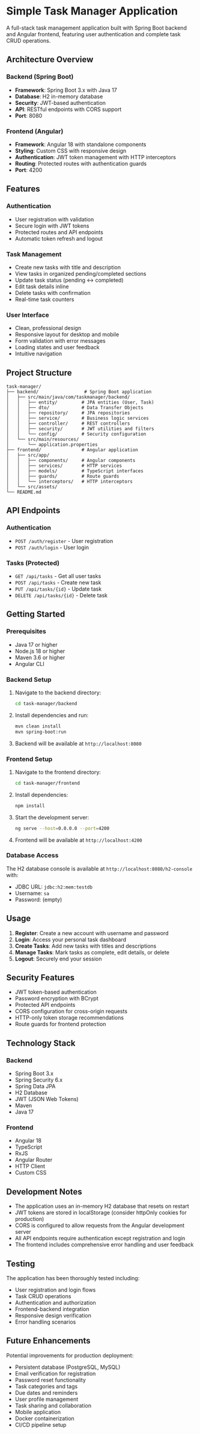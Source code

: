 # Simple Task Manager Application

A full-stack task management application built with Spring Boot backend and Angular frontend, featuring user authentication and complete task CRUD operations.

## Architecture Overview

### Backend (Spring Boot)
- **Framework**: Spring Boot 3.x with Java 17
- **Database**: H2 in-memory database
- **Security**: JWT-based authentication
- **API**: RESTful endpoints with CORS support
- **Port**: 8080

### Frontend (Angular)
- **Framework**: Angular 18 with standalone components
- **Styling**: Custom CSS with responsive design
- **Authentication**: JWT token management with HTTP interceptors
- **Routing**: Protected routes with authentication guards
- **Port**: 4200

## Features

### Authentication
- User registration with validation
- Secure login with JWT tokens
- Protected routes and API endpoints
- Automatic token refresh and logout

### Task Management
- Create new tasks with title and description
- View tasks in organized pending/completed sections
- Update task status (pending ↔ completed)
- Edit task details inline
- Delete tasks with confirmation
- Real-time task counters

### User Interface
- Clean, professional design
- Responsive layout for desktop and mobile
- Form validation with error messages
- Loading states and user feedback
- Intuitive navigation

## Project Structure

```
task-manager/
├── backend/                 # Spring Boot application
│   ├── src/main/java/com/taskmanager/backend/
│   │   ├── entity/         # JPA entities (User, Task)
│   │   ├── dto/            # Data Transfer Objects
│   │   ├── repository/     # JPA repositories
│   │   ├── service/        # Business logic services
│   │   ├── controller/     # REST controllers
│   │   ├── security/       # JWT utilities and filters
│   │   └── config/         # Security configuration
│   └── src/main/resources/
│       └── application.properties
├── frontend/               # Angular application
│   ├── src/app/
│   │   ├── components/     # Angular components
│   │   ├── services/       # HTTP services
│   │   ├── models/         # TypeScript interfaces
│   │   ├── guards/         # Route guards
│   │   └── interceptors/   # HTTP interceptors
│   └── src/assets/
└── README.md
```

## API Endpoints

### Authentication
- `POST /auth/register` - User registration
- `POST /auth/login` - User login

### Tasks (Protected)
- `GET /api/tasks` - Get all user tasks
- `POST /api/tasks` - Create new task
- `PUT /api/tasks/{id}` - Update task
- `DELETE /api/tasks/{id}` - Delete task

## Getting Started

### Prerequisites
- Java 17 or higher
- Node.js 18 or higher
- Maven 3.6 or higher
- Angular CLI

### Backend Setup
1. Navigate to the backend directory:
   ```bash
   cd task-manager/backend
   ```

2. Install dependencies and run:
   ```bash
   mvn clean install
   mvn spring-boot:run
   ```

3. Backend will be available at `http://localhost:8080`

### Frontend Setup
1. Navigate to the frontend directory:
   ```bash
   cd task-manager/frontend
   ```

2. Install dependencies:
   ```bash
   npm install
   ```

3. Start the development server:
   ```bash
   ng serve --host=0.0.0.0 --port=4200
   ```

4. Frontend will be available at `http://localhost:4200`

### Database Access
The H2 database console is available at `http://localhost:8080/h2-console` with:
- JDBC URL: `jdbc:h2:mem:testdb`
- Username: `sa`
- Password: (empty)

## Usage

1. **Register**: Create a new account with username and password
2. **Login**: Access your personal task dashboard
3. **Create Tasks**: Add new tasks with titles and descriptions
4. **Manage Tasks**: Mark tasks as complete, edit details, or delete
5. **Logout**: Securely end your session

## Security Features

- JWT token-based authentication
- Password encryption with BCrypt
- Protected API endpoints
- CORS configuration for cross-origin requests
- HTTP-only token storage recommendations
- Route guards for frontend protection

## Technology Stack

### Backend
- Spring Boot 3.x
- Spring Security 6.x
- Spring Data JPA
- H2 Database
- JWT (JSON Web Tokens)
- Maven
- Java 17

### Frontend
- Angular 18
- TypeScript
- RxJS
- Angular Router
- HTTP Client
- Custom CSS

## Development Notes

- The application uses an in-memory H2 database that resets on restart
- JWT tokens are stored in localStorage (consider httpOnly cookies for production)
- CORS is configured to allow requests from the Angular development server
- All API endpoints require authentication except registration and login
- The frontend includes comprehensive error handling and user feedback

## Testing

The application has been thoroughly tested including:
- User registration and login flows
- Task CRUD operations
- Authentication and authorization
- Frontend-backend integration
- Responsive design verification
- Error handling scenarios

## Future Enhancements

Potential improvements for production deployment:
- Persistent database (PostgreSQL, MySQL)
- Email verification for registration
- Password reset functionality
- Task categories and tags
- Due dates and reminders
- User profile management
- Task sharing and collaboration
- Mobile application
- Docker containerization
- CI/CD pipeline setup